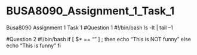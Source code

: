 # BUSA8090_Assignment_1_Task_1
Busa8090 Assignment 1 Task 1
#Question 1
#!/bin/bash
ls -lt | tail –1

#Question 2
#!/bin/bash
if [ $* == “” ] ; then
        echo “This is NOT funny”
else
        echo “This is funny”
fi
